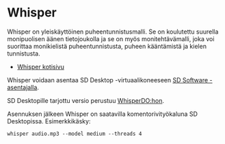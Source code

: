 
# Whisper

Whisper on yleiskäyttöinen puheentunnistusmalli. Se on koulutettu suurella monipuolisen äänen tietojoukolla ja se on myös monitehtävämalli, joka voi suorittaa monikielistä puheentunnistusta, puheen kääntämistä ja kielen tunnistusta.

*   [Whisper kotisivu](https://github.com/openai/whisper)

Whisper voidaan asentaa SD Desktop -virtuaalikoneeseen [SD Software -asentajalla](../../sensitive-data/sd-desktop-software.md#customisation-via-sd-software-installer).

SD Desktopille tarjottu versio perustuu [WhisperDO:hon](https://github.com/nicholasgcotton/WhisperDO).

Asennuksen jälkeen Whisper on saatavilla komentorivityökaluna SD Desktopissa. Esimerkkikäsky:

```text
whisper audio.mp3 --model medium --threads 4
```
